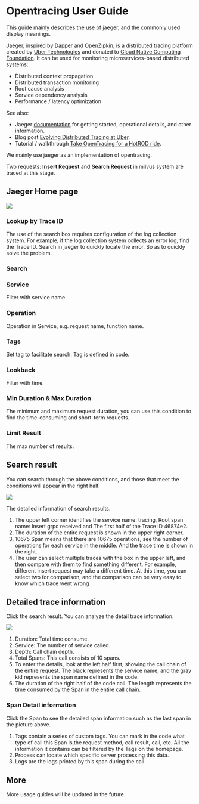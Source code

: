 # Opentracing User Guide

This guide mainly describes the use of jaeger, and the commonly used display meanings.

Jaeger, inspired by [Dapper](https://research.google.com/pubs/pub36356.html) and [OpenZipkin](https://zipkin.io/), is a distributed tracing platform created by [Uber Technologies](https://uber.github.io/) and donated to [Cloud Native Computing Foundation](https://cncf.io/). It can be used for monitoring microservices-based distributed systems:

- Distributed context propagation
- Distributed transaction monitoring
- Root cause analysis
- Service dependency analysis
- Performance / latency optimization

See also:

- Jaeger [documentation](https://jaegertracing.io/docs/) for getting started, operational details, and other information.
- Blog post [Evolving Distributed Tracing at Uber](https://eng.uber.com/distributed-tracing/).
- Tutorial / walkthrough [Take OpenTracing for a HotROD ride](https://medium.com/@YuriShkuro/take-opentracing-for-a-hotrod-ride-f6e3141f7941).

We mainly use jaeger as an implementation of opentracing.

Two requests: **Insert Request** and **Search Request** in milvus system are traced at this stage.

## Jaeger Home page

![](./figs/jaeger_home_page.png)

### Lookup by Trace ID

The use of the search box requires configuration of the log collection system. For example, if the log collection system collects an error log, find the Trace ID. Search in jaeger to quickly locate the error. So as to quickly solve the problem.

### Search

### Service

Filter with service name.

### Operation

Operation in Service, e.g. request name, function name.

### Tags

Set tag to facilitate search. Tag is defined in code.

### Lookback

Filter with time.

### Min Duration & Max Duration

The minimum and maximum request duration, you can use this condition to find the time-consuming and short-term requests.

### Limit Result

The max number of results.

## Search result

You can search through the above conditions, and those that meet the conditions will appear in the right half.

![](./figs/jaeger_single_search_result.png)

The detailed information of search results.

1. The upper left corner identifies the service name: tracing, Root span name: Insert grpc received and The first half of the Trace ID 46874e2.
2. The duration of the entire request is shown in the upper right corner.
3. 10675 Span means that there are 10675 operations, see the number of operations for each service in the middle. And the trace time is shown in the right.
4. The user can select multiple traces with the box in the upper left, and then compare with them to find something different. For example, different insert request may take a different time. At this time, you can select two for comparison, and the comparison can be very easy to know which trace went wrong

## Detailed trace information

Click the search result. You can analyze the detail trace information.

![](./figs/jaeger_detailed_trace_info.png)

1. Duration: Total time consume.
2. Service: The number of service called.
3. Depth: Call chain depth.
4. Total Spans: This call consists of 10 spans.
5. To enter the details, look at the left half first, showing the call chain of the entire request. The black represents the service name, and the gray kid represents the span name defined in the code.
6. The duration of the right half of the code call. The length represents the time consumed by the Span in the entire call chain.

### Span Detail information

Click the Span to see the detailed span information such as the last span in the picture above.

1. Tags contain a series of custom tags. You can mark in the code what type of call this Span is,the request method, call result, call, etc. All the information it contains can be filtered by the Tags on the homepage.
2. Process can locate which specific server processing this data.
3. Logs are the logs printed by this span during the call.

## More

More usage guides will be updated in the future.
